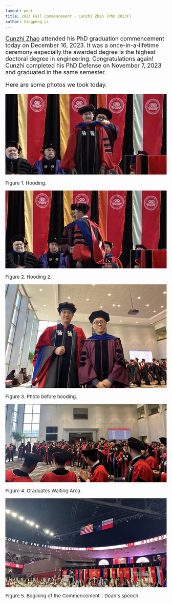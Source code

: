```yaml
---
layout: post
title: 2023 Fall Commencement - Cunzhi Zhao (PhD 2023F)
author: Xingpeng Li
---
```


<div class="smallhead" style="font-size:18px;">
<!--      <p style="color:black; font-size:18px;"> -->
      <p>
<a target="_blank" href="/people/Cunzhi-Zhao/" class="">Cunzhi Zhao</a> attended his PhD graduation commencement today on December 16, 2023. It was a once-in-a-lifetime ceremony especially the awarded degree is the highest doctoral degree in engineering. Congratulations again! Cunzhi completed his PhD Defense on November 7, 2023 and graduated in the same semester. 
      </p>
</div>

<div class="smallhead" style="font-size:18px;">
<!--      <p style="color:black; font-size:18px;"> -->
      <p>
Here are some photos we took today.
      </p>
</div>


![](/images/blog/2023.12.16_Commencement_Cunzhi/p001_stage.PNG)
<p></p>
<span class="text-figure-legend" style="font-size:15px;">
Figure 1. Hooding. 
</span>


![](/images/blog/2023.12.16_Commencement_Cunzhi/p002_stage_2.PNG)
<p></p>
<span class="text-figure-legend" style="font-size:15px;">
Figure 2. Hooding 2. 
</span>

![](/images/blog/2023.12.16_Commencement_Cunzhi/p003_wait_area.jpg)
<p></p>
<span class="text-figure-legend" style="font-size:15px;">
Figure 3. Photo before hooding. 
</span>

![](/images/blog/2023.12.16_Commencement_Cunzhi/p004_wait_area2.jpg)
<p></p>
<span class="text-figure-legend" style="font-size:15px;">
Figure 4. Graduates Waiting Area. 
</span>

![](/images/blog/2023.12.16_Commencement_Cunzhi/p005_beginning.jpg)
<p></p>
<span class="text-figure-legend" style="font-size:15px;">
Figure 5. Begining of the Commencement - Dean's speech. 
</span>
